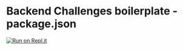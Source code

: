 # Backend Challenges boilerplate - package.json
[![Run on Repl.it](https://repl.it/badge/github/gellanyhassan0/boilerplate-npm)](https://repl.it/github/freeCodeCamp/boilerplate-npm)
